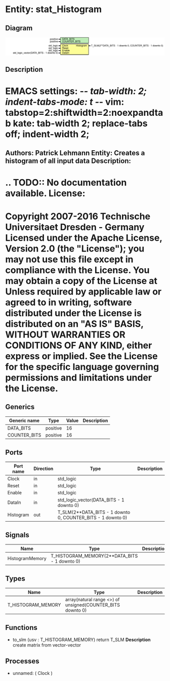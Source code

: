 # Entity: stat_Histogram

## Diagram

![Diagram](stat_Histogram.svg "Diagram")
## Description

EMACS settings: -*-  tab-width: 2; indent-tabs-mode: t -*-
vim: tabstop=2:shiftwidth=2:noexpandtab
kate: tab-width 2; replace-tabs off; indent-width 2;
=============================================================================
Authors:					Patrick Lehmann
Entity:					Creates a histogram of all input data
Description:
-------------------------------------
.. TODO:: No documentation available.
License:
=============================================================================
Copyright 2007-2016 Technische Universitaet Dresden - Germany
Licensed under the Apache License, Version 2.0 (the "License");
you may not use this file except in compliance with the License.
You may obtain a copy of the License at
Unless required by applicable law or agreed to in writing, software
distributed under the License is distributed on an "AS IS" BASIS,
WITHOUT WARRANTIES OR CONDITIONS OF ANY KIND, either express or implied.
See the License for the specific language governing permissions and
limitations under the License.
=============================================================================
## Generics

| Generic name | Type     | Value | Description |
| ------------ | -------- | ----- | ----------- |
| DATA_BITS    | positive | 16    |             |
| COUNTER_BITS | positive | 16    |             |
## Ports

| Port name | Direction | Type                                                        | Description |
| --------- | --------- | ----------------------------------------------------------- | ----------- |
| Clock     | in        | std_logic                                                   |             |
| Reset     | in        | std_logic                                                   |             |
| Enable    | in        | std_logic                                                   |             |
| DataIn    | in        | std_logic_vector(DATA_BITS - 1 downto 0)                    |             |
| Histogram | out       | T_SLM(2**DATA_BITS - 1 downto 0, COUNTER_BITS - 1 downto 0) |             |
## Signals

| Name            | Type                                          | Description |
| --------------- | --------------------------------------------- | ----------- |
| HistogramMemory | T_HISTOGRAM_MEMORY(2**DATA_BITS - 1 downto 0) |             |
## Types

| Name               | Type                                                        | Description |
| ------------------ | ----------------------------------------------------------- | ----------- |
| T_HISTOGRAM_MEMORY | array(natural range <>) of unsigned(COUNTER_BITS downto 0)  |             |
## Functions
- to_slm <font id="function_arguments">(usv : T_HISTOGRAM_MEMORY) </font> <font id="function_return">return T_SLM </font>
**Description**
create matrix from vector-vector
## Processes
- unnamed: ( Clock )
